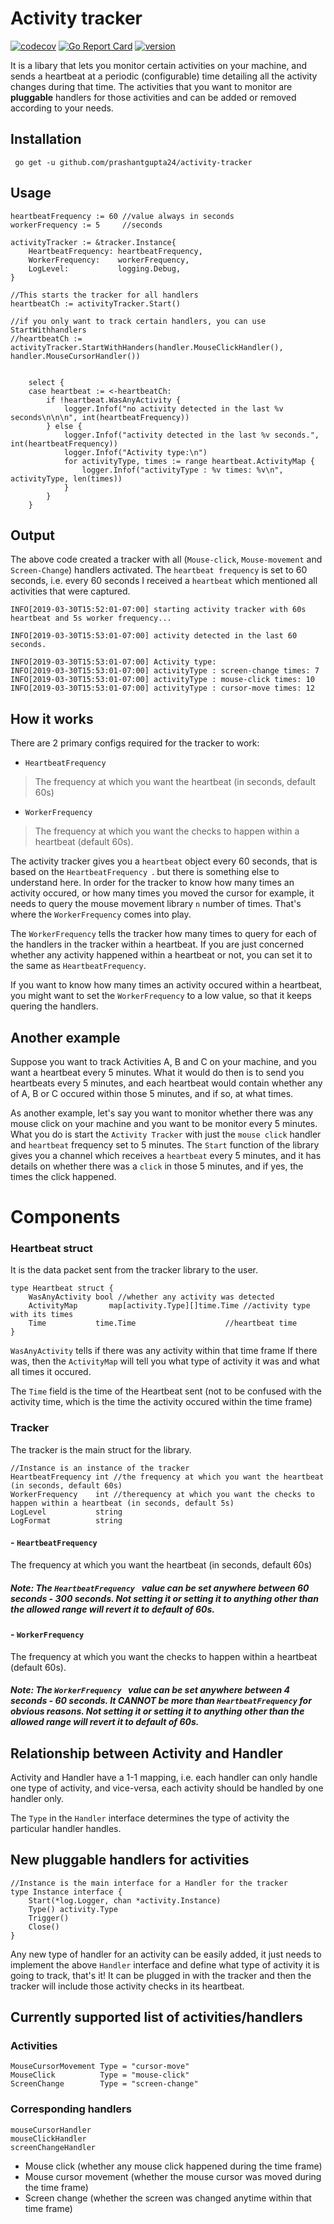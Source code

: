 # Activity tracker

[![codecov](https://codecov.io/gh/prashantgupta24/activity-tracker/branch/master/graph/badge.svg)](https://codecov.io/gh/prashantgupta24/activity-tracker) [![Go Report Card](https://goreportcard.com/badge/github.com/prashantgupta24/activity-tracker)](https://goreportcard.com/report/github.com/prashantgupta24/activity-tracker) [![version][version-badge]][RELEASES]

It is a libary that lets you monitor certain activities on your machine, and sends a heartbeat at a periodic (configurable) time detailing all the activity changes during that time. The activities that you want to monitor are **pluggable** handlers for those activities and can be added or removed according to your needs.

## Installation

` go get -u github.com/prashantgupta24/activity-tracker`

## Usage


	heartbeatFrequency := 60 //value always in seconds
	workerFrequency := 5     //seconds

	activityTracker := &tracker.Instance{
		HeartbeatFrequency: heartbeatFrequency,
		WorkerFrequency:    workerFrequency,
		LogLevel:           logging.Debug,
	}

	//This starts the tracker for all handlers
	heartbeatCh := activityTracker.Start()

	//if you only want to track certain handlers, you can use StartWithhandlers
	//heartbeatCh := activityTracker.StartWithHanders(handler.MouseClickHandler(), handler.MouseCursorHandler())


		select {
		case heartbeat := <-heartbeatCh:
			if !heartbeat.WasAnyActivity {
				logger.Infof("no activity detected in the last %v seconds\n\n\n", int(heartbeatFrequency))
			} else {
				logger.Infof("activity detected in the last %v seconds.", int(heartbeatFrequency))
				logger.Infof("Activity type:\n")
				for activityType, times := range heartbeat.ActivityMap {
					logger.Infof("activityType : %v times: %v\n", activityType, len(times))
				}
			}
		}

## Output

The above code created a tracker with all (`Mouse-click`, `Mouse-movement` and `Screen-Change`) handlers activated. The `heartbeat frequency` is set to 60 seconds, i.e. every 60 seconds I received a `heartbeat` which mentioned all activities that were captured.

```
INFO[2019-03-30T15:52:01-07:00] starting activity tracker with 60s heartbeat and 5s worker frequency... 

INFO[2019-03-30T15:53:01-07:00] activity detected in the last 60 seconds.    

INFO[2019-03-30T15:53:01-07:00] Activity type:                               
INFO[2019-03-30T15:53:01-07:00] activityType : screen-change times: 7        
INFO[2019-03-30T15:53:01-07:00] activityType : mouse-click times: 10         
INFO[2019-03-30T15:53:01-07:00] activityType : cursor-move times: 12   
```

## How it works

There are 2 primary configs required for the tracker to work:

- `HeartbeatFrequency ` 

> The frequency at which you want the heartbeat (in seconds, default 60s)


- `WorkerFrequency` 

> The frequency at which you want the checks to happen within a heartbeat (default 60s).


The activity tracker gives you a `heartbeat` object every 60 seconds, that is based on the `HeartbeatFrequency `. but there is something else to understand here. In order for the tracker to know how many times an activity occured, or how many times you moved the cursor for example, it needs to query the mouse movement library `n` number of times. That's where the `WorkerFrequency` comes into play.

The `WorkerFrequency` tells the tracker how many times to query for each of the handlers in the tracker within a heartbeat. If you are just concerned whether any activity happened within a heartbeat or not, you can set it to the same as `HeartbeatFrequency`. 

If you want to know how many times an activity occured within a heartbeat, you might want to set the `WorkerFrequency` to a low value, so that it keeps quering the handlers.


## Another example

Suppose you want to track Activities A, B and C on your machine, and you want a heartbeat every 5 minutes. What it would do then is to send you heartbeats every 5 minutes, and each heartbeat would contain whether any of A, B or C occured within those 5 minutes, and if so, at what times.

As another example, let's say you want to monitor whether there was any mouse click on your machine and you want to be monitor every 5 minutes. What you do is start the `Activity Tracker` with just the `mouse click` handler and `heartbeat` frequency set to 5 minutes. The `Start` function of the library gives you a channel which receives a `heartbeat` every 5 minutes, and it has details on whether there was a `click` in those 5 minutes, and if yes, the times the click happened.



# Components

### Heartbeat struct

It is the data packet sent from the tracker library to the user.

	type Heartbeat struct {
		WasAnyActivity bool //whether any activity was detected 		
		ActivityMap       map[activity.Type][]time.Time //activity type with its times
		Time           time.Time                    //heartbeat time
	}

`WasAnyActivity` tells if there was any activity within that time frame
If there was, then the `ActivityMap` will tell you what type of activity it was and what all times it occured.

The `Time` field is the time of the Heartbeat sent (not to be confused with
the activity time, which is the time the activity occured within the time frame)

### Tracker

The tracker is the main struct for the library. 

	//Instance is an instance of the tracker
	HeartbeatFrequency int //the frequency at which you want the heartbeat (in seconds, default 60s)
	WorkerFrequency    int //therequency at which you want the checks to happen within a heartbeat (in seconds, default 5s)
	LogLevel           string
	LogFormat          string


#### - `HeartbeatFrequency ` 

The frequency at which you want the heartbeat (in seconds, default 60s)

##### Note: The `HeartbeatFrequency ` value can be set anywhere between 60 seconds - 300 seconds. Not setting it or setting it to anything other than the allowed range will revert it to default of 60s.

#### - `WorkerFrequency` 

The frequency at which you want the checks to happen within a heartbeat (default 60s).

##### Note: The `WorkerFrequency ` value can be set anywhere between 4 seconds - 60 seconds. It CANNOT be more than `HeartbeatFrequency` for obvious reasons. Not setting it or setting it to anything other than the allowed range will revert it to default of 60s.


## Relationship between Activity and Handler
	
Activity and Handler have a 1-1 mapping, i.e. each handler can only handle one type of activity, and vice-versa, each activity should be handled by one handler only.

The `Type` in the `Handler` interface determines the type of activity the particular handler handles.

## New pluggable handlers for activities


	//Instance is the main interface for a Handler for the tracker
	type Instance interface {
		Start(*log.Logger, chan *activity.Instance)
		Type() activity.Type
		Trigger()
		Close()
	}
	
Any new type of handler for an activity can be easily added, it just needs to implement the above `Handler` interface and define what type of activity it is going to track, that's it! It can be plugged in with the tracker and then the tracker will include those activity checks in its heartbeat.


## Currently supported list of activities/handlers


### Activities

	MouseCursorMovement Type = "cursor-move"
	MouseClick          Type = "mouse-click"
	ScreenChange        Type = "screen-change"

### Corresponding handlers

	mouseCursorHandler
	mouseClickHandler
	screenChangeHandler
	
	
- Mouse click (whether any mouse click happened during the time frame)
- Mouse cursor movement (whether the mouse cursor was moved during the time frame)
- Screen change (whether the screen was changed anytime within that time frame)



[version-badge]: https://img.shields.io/github/release/prashantgupta24/activity-tracker.svg
[RELEASES]: https://github.com/prashantgupta24/activity-tracker/releases
